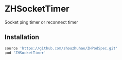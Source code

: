 # ZHSocketTimer
Socket ping timer or reconnect timer

## Installation
```ruby
source 'https://github.com/zhouzhuhao/ZHPodSpec.git'
pod 'ZHSocketTimer'
```

